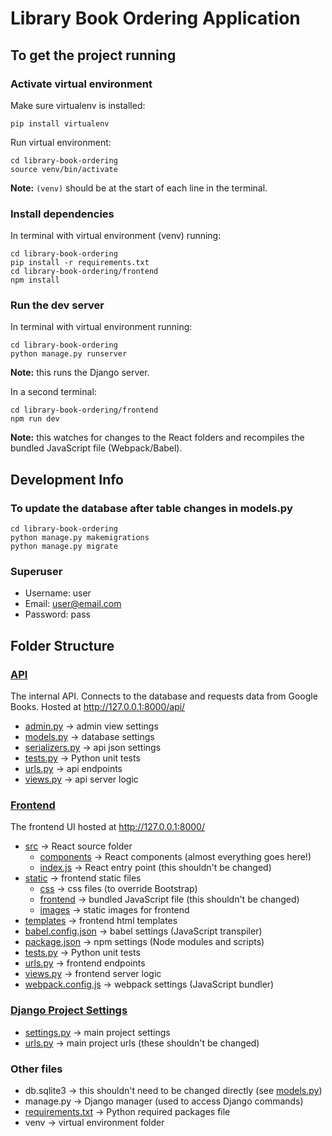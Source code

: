 # Library Book Ordering Application

## To get the project running

### Activate virtual environment
Make sure virtualenv is installed:
```
pip install virtualenv
```

Run virtual environment:
```
cd library-book-ordering
source venv/bin/activate
```
**Note:** `(venv)` should be at the start of each line in the terminal.

### Install dependencies
In terminal with virtual environment (venv) running:
```
cd library-book-ordering
pip install -r requirements.txt
cd library-book-ordering/frontend
npm install
```

### Run the dev server
In terminal with virtual environment running:
```
cd library-book-ordering
python manage.py runserver
```
**Note:** this runs the Django server.

In a second terminal:
```
cd library-book-ordering/frontend
npm run dev
```
**Note:** this watches for changes to the React folders and recompiles the bundled JavaScript file (Webpack/Babel).

## Development Info

### To update the database after table changes in models.py
```
cd library-book-ordering
python manage.py makemigrations
python manage.py migrate
```

### Superuser
- Username: user
- Email: user@email.com
- Password: pass

## Folder Structure
### [API](./api/)
The internal API. Connects to the database and requests data from Google Books. Hosted at http://127.0.0.1:8000/api/

- [admin.py](./api/admin.py) -> admin view settings
- [models.py](./api/models.py) -> database settings
- [serializers.py](./api/serializers.py) -> api json settings
- [tests.py](./api/tests.py) -> Python unit tests
- [urls.py](./api/urls.py) -> api endpoints
- [views.py](./api/views.py) -> api server logic

### [Frontend](./frontend/)
The frontend UI hosted at http://127.0.0.1:8000/
- [src](./frontend/src/) -> React source folder
    - [components](./frontend/src/components/) -> React components (almost everything goes here!)
    - [index.js](./frontend/src/index.js) -> React entry point (this shouldn't be changed)
- [static](./frontend/src/static/) -> frontend static files
    - [css](./frontend/src/static/css) -> css files (to override Bootstrap)
    - [frontend](./frontend/src/static/frontend) -> bundled JavaScript file (this shouldn't be changed)
    - [images](./frontend/src/static/images) -> static images for frontend
- [templates](./frontend/templates/frontend/) -> frontend html templates
- [babel.config.json](./frontend/babel.config.json) -> babel settings (JavaScript transpiler)
- [package.json](./frontend/package.json) -> npm settings (Node modules and scripts)
- [tests.py](./frontend/tests.py) -> Python unit tests
- [urls.py](./frontend/urls.py) -> frontend endpoints
- [views.py](./frontend/views.py) -> frontend server logic
- [webpack.config.js](./frontend/webpack.config.js) -> webpack settings (JavaScript bundler)


### [Django Project Settings](./library_book_ordering/)
- [settings.py](./library_book_ordering/settings.py) -> main project settings
- [urls.py](./library_book_ordering/urls.py) -> main project urls (these shouldn't be changed)

### Other files
- db.sqlite3 -> this shouldn't need to be changed directly (see [models.py](./api/models.py))
- manage.py -> Django manager (used to access Django commands)
- [requirements.txt](./requirements.txt) -> Python required packages file
- venv -> virtual environment folder